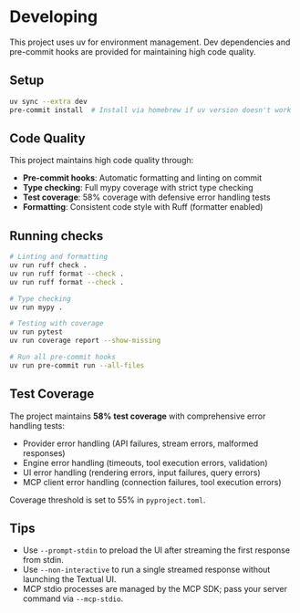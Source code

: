 # Developing

This project uses uv for environment management. Dev dependencies and pre-commit hooks are provided for maintaining high code quality.

## Setup

```bash
uv sync --extra dev
pre-commit install  # Install via homebrew if uv version doesn't work
```

## Code Quality

This project maintains high code quality through:

- **Pre-commit hooks**: Automatic formatting and linting on commit
- **Type checking**: Full mypy coverage with strict type checking
- **Test coverage**: 58% coverage with defensive error handling tests
- **Formatting**: Consistent code style with Ruff (formatter enabled)

## Running checks

```bash
# Linting and formatting
uv run ruff check .
uv run ruff format --check .
uv run ruff format --check .

# Type checking
uv run mypy .

# Testing with coverage
uv run pytest
uv run coverage report --show-missing

# Run all pre-commit hooks
uv run pre-commit run --all-files
```

## Test Coverage

The project maintains **58% test coverage** with comprehensive error handling tests:

- Provider error handling (API failures, stream errors, malformed responses)
- Engine error handling (timeouts, tool execution errors, validation)
- UI error handling (rendering errors, input failures, query errors)
- MCP client error handling (connection failures, tool execution errors)

Coverage threshold is set to 55% in `pyproject.toml`.

## Tips

- Use `--prompt-stdin` to preload the UI after streaming the first response from stdin.
- Use `--non-interactive` to run a single streamed response without launching the Textual UI.
- MCP stdio processes are managed by the MCP SDK; pass your server command via `--mcp-stdio`.
